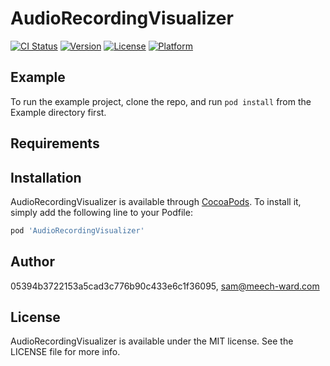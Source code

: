# AudioRecordingVisualizer

[![CI Status](http://img.shields.io/travis/05394b3722153a5cad3c776b90c433e6c1f36095/AudioRecordingVisualizer.svg?style=flat)](https://travis-ci.org/05394b3722153a5cad3c776b90c433e6c1f36095/AudioRecordingVisualizer)
[![Version](https://img.shields.io/cocoapods/v/AudioRecordingVisualizer.svg?style=flat)](http://cocoapods.org/pods/AudioRecordingVisualizer)
[![License](https://img.shields.io/cocoapods/l/AudioRecordingVisualizer.svg?style=flat)](http://cocoapods.org/pods/AudioRecordingVisualizer)
[![Platform](https://img.shields.io/cocoapods/p/AudioRecordingVisualizer.svg?style=flat)](http://cocoapods.org/pods/AudioRecordingVisualizer)

## Example

To run the example project, clone the repo, and run `pod install` from the Example directory first.

## Requirements

## Installation

AudioRecordingVisualizer is available through [CocoaPods](http://cocoapods.org). To install
it, simply add the following line to your Podfile:

```ruby
pod 'AudioRecordingVisualizer'
```

## Author

05394b3722153a5cad3c776b90c433e6c1f36095, sam@meech-ward.com

## License

AudioRecordingVisualizer is available under the MIT license. See the LICENSE file for more info.
